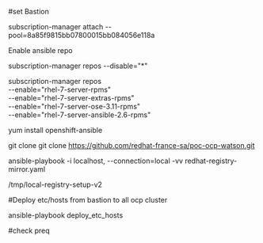 
#set Bastion 

subscription-manager attach --pool=8a85f9815bb07800015bb084056e118a

Enable ansible repo

subscription-manager repos --disable="*"

subscription-manager repos \
    --enable="rhel-7-server-rpms" \
    --enable="rhel-7-server-extras-rpms" \
    --enable="rhel-7-server-ose-3.11-rpms" \
    --enable="rhel-7-server-ansible-2.6-rpms"

yum install openshift-ansible


git clone git clone https://github.com/redhat-france-sa/poc-ocp-watson.git 

ansible-playbook -i localhost, --connection=local -vv redhat-registry-mirror.yaml

/tmp/local-registry-setup-v2 

#Deploy etc/hosts from bastion to all ocp cluster

ansible-playbook deploy_etc_hosts

#check preq